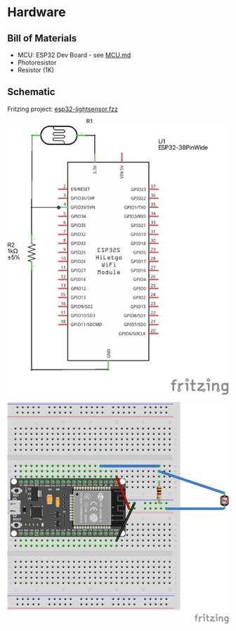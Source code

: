 # Hardware

## Bill of Materials

- MCU: ESP32 Dev Board - see [MCU.md](MCU.md)
- Photoresistor
- Resistor (1K)

## Schematic

Fritzing project: [esp32-lightsensor.fzz](esp32-lightsensor.fzz)

[![](./schematic.jpg)](./schematic.jpg)

[![](./breadboard.jpg)](./breadboard.jpg)
